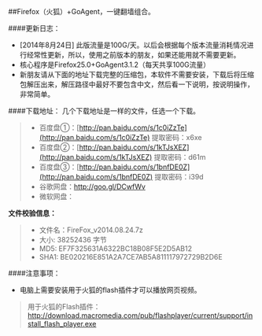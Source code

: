 ##Firefox（火狐）+GoAgent，一键翻墙组合。

####更新日志：
* [2014年8月24日] 此版流量是100G/天。以后会根据每个版本流量消耗情况进行经常性更新，所以，使用之前版本的朋友，如果还能用就不需要更新。
* 核心程序是Firefox25.0+GoAgent3.1.2（每天共享100G流量）
* 新朋友请从下面的地址下载完整的压缩包，本软件不需要安装，下载后将压缩包解压出来，解压路径中最好不要包含中文，然后看一下说明，按说明操作，非常简单。

####下载地址：
几个下载地址是一样的文件，任选一个下载。
> * 百度盘①：[http://pan.baidu.com/s/1c0iZzTe](http://pan.baidu.com/s/1c0iZzTe)  提取密码：x6xe
> * 百度盘②：[http://pan.baidu.com/s/1kTJsXEZ](http://pan.baidu.com/s/1kTJsXEZ)  提取密码：d61m
> * 百度盘③：[http://pan.baidu.com/s/1bnfDE0Z](http://pan.baidu.com/s/1bnfDE0Z)  提取密码：i39d
> * 谷歌网盘：http://goo.gl/DCwfWv
> * 微软网盘：

**文件校验信息：**

> * 文件名：FireFox_v2014.08.24.7z
> * 大小: 38252436 字节
> * MD5: EF7F325631A6322BC18B08F5E2D5AB12
> * SHA1: BE020216E851A2A7CE7AB5A811117972729B2D6E

####注意事项：
* 电脑上需要安装用于火狐的flash插件才可以播放网页视频。
> 用于火狐的Flash插件：http://download.macromedia.com/pub/flashplayer/current/support/install_flash_player.exe